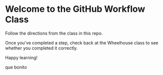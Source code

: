 # Welcome to the GitHub Workflow Class

Follow the directions from the class in this repo.

Once you've completed a step, check back at the Wheelhouse class to see whether you completed it correctly.

Happy learning!

que bonito
